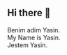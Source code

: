 ## Hi there 👋

Benim adim Yasin. <br>
My Name is Yasin. <br>
Jestem Yasin. <br>
<!--
**cntknysn/cntknysn** is a ✨ _special_ ✨ repository because its `README.md` (this file) appears on your GitHub profile.

Here are some ideas to get you started:

- 🔭 I’m currently working on ... HTML and CSS
- 🌱 I’m currently learning ... Java Script
- 👯 I’m looking to collaborate on ...
- 🤔 I’m looking for help with ...
- 💬 Ask me about ...
- 📫 How to reach me: ...
- 😄 Pronouns: ...
- ⚡ Fun fact: ...
-->
